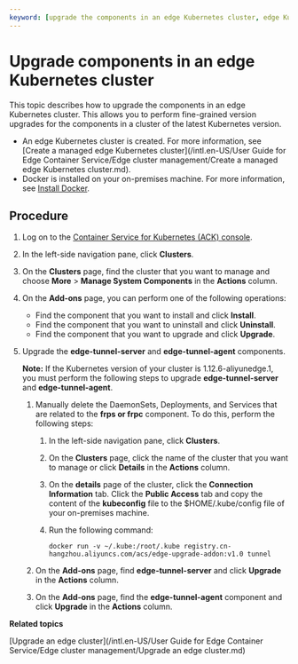 ```yaml
---
keyword: [upgrade the components in an edge Kubernetes cluster, edge Kubernetes cluster]
---
```


# Upgrade components in an edge Kubernetes cluster

This topic describes how to upgrade the components in an edge Kubernetes cluster. This allows you to perform fine-grained version upgrades for the components in a cluster of the latest Kubernetes version.

-   An edge Kubernetes cluster is created. For more information, see [Create a managed edge Kubernetes cluster](/intl.en-US/User Guide for Edge Container Service/Edge cluster management/Create a managed edge Kubernetes cluster.md).
-   Docker is installed on your on-premises machine. For more information, see [Install Docker](https://docs.docker.com/install/).

## Procedure

1.  Log on to the [Container Service for Kubernetes \(ACK\) console](https://cs.console.aliyun.com).

2.  In the left-side navigation pane, click **Clusters**.

3.  On the **Clusters** page, find the cluster that you want to manage and choose **More** \> **Manage System Components** in the **Actions** column.

4.  On the **Add-ons** page, you can perform one of the following operations:

    -   Find the component that you want to install and click **Install**.
    -   Find the component that you want to uninstall and click **Uninstall**.
    -   Find the component that you want to upgrade and click **Upgrade**.
5.  Upgrade the **edge-tunnel-server** and **edge-tunnel-agent** components.

    **Note:** If the Kubernetes version of your cluster is 1.12.6-aliyunedge.1, you must perform the following steps to upgrade **edge-tunnel-server** and **edge-tunnel-agent**.

    1.  Manually delete the DaemonSets, Deployments, and Services that are related to the **frps or frpc** component. To do this, perform the following steps:

        1.  In the left-side navigation pane, click **Clusters**.
        2.  On the **Clusters** page, click the name of the cluster that you want to manage or click **Details** in the **Actions** column.
        3.  On the **details** page of the cluster, click the **Connection Information** tab. Click the **Public Access** tab and copy the content of the **kubeconfig** file to the $HOME/.kube/config file of your on-premises machine.
        4.  Run the following command:

            ```
            docker run -v ~/.kube:/root/.kube registry.cn-hangzhou.aliyuncs.com/acs/edge-upgrade-addon:v1.0 tunnel
            ```

    2.  On the **Add-ons** page, find **edge-tunnel-server** and click **Upgrade** in the **Actions** column.

    3.  On the **Add-ons** page, find the **edge-tunnel-agent** component and click **Upgrade** in the **Actions** column.


**Related topics**  


[Upgrade an edge cluster](/intl.en-US/User Guide for Edge Container Service/Edge cluster management/Upgrade an edge cluster.md)

